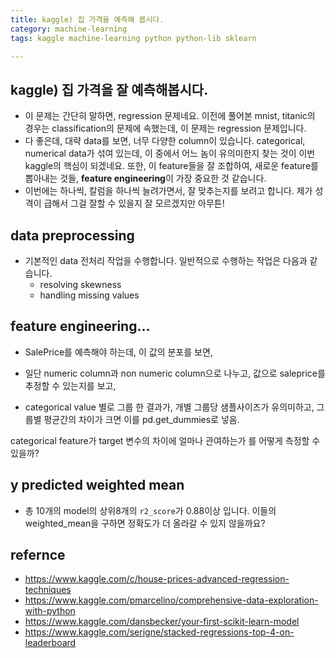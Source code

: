 ```yaml
---
title: kaggle) 집 가격을 예측해 봅시다. 
category: machine-learning
tags: kaggle machine-learning python python-lib sklearn

---
```


## kaggle) 집 가격을 잘 예측해봅시다. 

- 이 문제는 간단히 말하면, regression 문제네요. 이전에 풀어본 mnist, titanic의 경우는 classification의 문제에 속했는데, 이 문제는 regression 문제입니다. 
- 다 좋은데, 대략 data를 보면, 너무 다양한 column이 있습니다. categorical, numerical data가 섞여 있는데, 이 중에서 어느 놈이 유의미한지 찾는 것이 이번 kaggle의 핵심이 되겠네요. 또한, 이 feature들을 잘 조합하여, 새로운 feature를 뽑아내는 것들, **feature engineering**이 가장 중요한 것 같습니다. 
- 이번에는 하나씩, 칼럼을 하나씩 늘려가면서, 잘 맞추는지를 보려고 합니다. 제가 성격이 급해서 그걸 잘할 수 있을지 잘 모르겠지만 아무튼!

## data preprocessing 

- 기본적인 data 전처리 작업을 수행합니다. 일반적으로 수행하는 작업은 다음과 같습니다. 
    - resolving skewness 
    - handling missing values

## feature engineering...

- SalePrice를 예측해야 하는데, 이 값의 분포를 보면, 

- 일단 numeric column과 non numeric column으로 나누고, 값으로 saleprice를 추정할 수 있는지를 보고, 
- categorical value 별로 그룹 한 결과가, 개별 그룹당 샘플사이즈가 유의미하고, 그룹별 평균간의 차이가 크면 이를 pd.get_dummies로 넣음. 


categorical feature가 target 변수의 차이에 얼마나 관여하는가 를 어떻게 측정할 수 있을까? 


## y predicted weighted mean

- 총 10개의 model의 상위8개의 `r2_score`가 0.88이상 입니다. 이들의 weighted_mean을 구하면 정확도가 더 올라갈 수 있지 않을까요? 


## refernce

- <https://www.kaggle.com/c/house-prices-advanced-regression-techniques>
- <https://www.kaggle.com/pmarcelino/comprehensive-data-exploration-with-python>
- <https://www.kaggle.com/dansbecker/your-first-scikit-learn-model>
- <https://www.kaggle.com/serigne/stacked-regressions-top-4-on-leaderboard>
